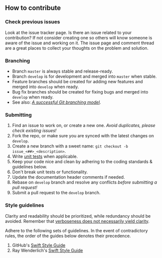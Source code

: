 ## How to contribute

### Check previous issues
Look at the issue tracker page. Is there an issue related to your contribution? If not consider creating one so others will know someone is aware of the issue and working on it. The issue page and comment thread are a great places to collect your thoughts on the problem and solution.

### Branching

* Branch `master` is always stable and release-ready.
* Branch `develop` is for development and merged into `master` when stable.
* Feature branches should be created for adding new features and merged into `develop` when ready.
* Bug fix branches should be created for fixing bugs and merged into `develop` when ready.
* See also: [*A successful Git branching model*](http://nvie.com/posts/a-successful-git-branching-model).

### Submitting

1. Find an issue to work on, or create a new one. *Avoid duplicates, please check existing issues!*
2. Fork the repo, or make sure you are synced with the latest changes on `develop`.
3. Create a new branch with a sweet name: `git checkout -b issue_<##>_<description>`.
4. Write [unit tests](http://nshipster.com/unit-testing) when applicable.
5. Keep your code nice and clean by adhering to the coding standards & guidelines below.
6. Don't break unit tests or functionality.
7. Update the documentation header comments if needed.
8. Rebase on `develop` branch and resolve any conflicts _before submitting a pull request!_
9. Submit a pull request to the `develop` branch.

### Style guidelines

Clarity and readability should be prioritized, while redundancy should be avoided. Remember that [verboseness does not necessarily yield clarity](http://radex.io/swift/methods/). 

Adhere to the following sets of guidelines. In the event of contradictory rules, the order of the guides below denotes their precedence.

1. GitHub's [Swift Style Guide](https://github.com/github/swift-style-guide)
2. Ray Wenderlich's [Swift Style Guide](https://github.com/raywenderlich/swift-style-guide)
